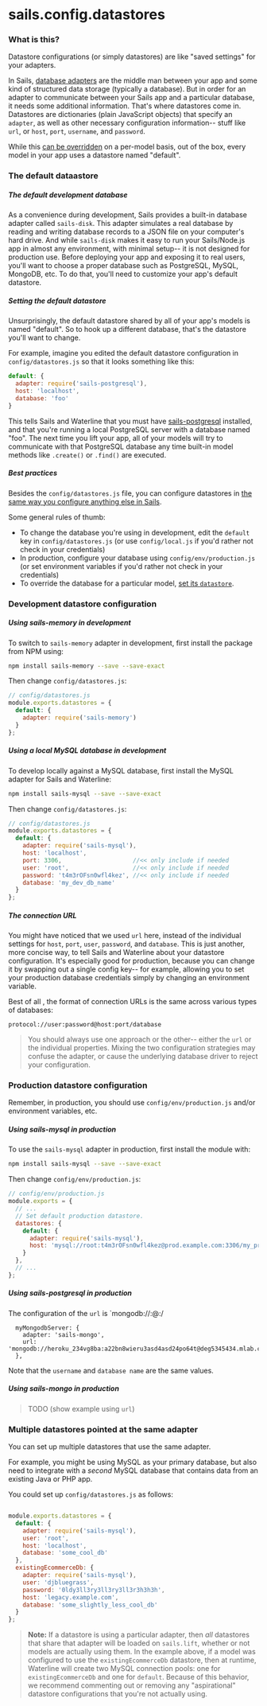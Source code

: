 # sails.config.datastores

### What is this?

Datastore configurations (or simply datastores) are like "saved settings" for your adapters.

In Sails, [database adapters](http://sailsjs.com/documentation/concepts/extending-sails/adapters) are the middle man between your app and some kind of structured data storage (typically a database).  But in order for an adapter to communicate between your Sails app and a particular database, it needs some additional information.  That's where datastores come in.  Datastores are dictionaries (plain JavaScript objects) that specify an `adapter`, as well as other necessary configuration information-- stuff like `url`, or `host`, `port`, `username`, and `password`.

While this [can be overridden](http://sailsjs.com/documentation/concepts/orm/model-settings) on a per-model basis, out of the box, every model in your app uses a datastore named "default".


### The default dataastore

##### The default development database
As a convenience during development, Sails provides a built-in database adapter called `sails-disk`.  This adapter simulates a real database by reading and writing database records to a JSON file on your computer's hard drive.  And while `sails-disk` makes it easy to run your Sails/Node.js app in almost any environment, with minimal setup-- it is not designed for production use.  Before deploying your app and exposing it to real users, you'll want to choose a proper database such as PostgreSQL, MySQL, MongoDB, etc.  To do that, you'll need to customize your app's default datastore.

##### Setting the default datastore
Unsurprisingly, the default datastore shared by all of your app's models is named "default".  So to hook up a different database, that's the datastore you'll want to change.

For example, imagine you edited the default datastore configuration in `config/datastores.js` so that it looks something like this:

```js
default: {
  adapter: require('sails-postgresql'),
  host: 'localhost',
  database: 'foo'
}
```

This tells Sails and Waterline that you must have [sails-postgresql](http://npmjs.com/package/sails-postgresql) installed, and that you're running a local PostgreSQL server with a database named "foo".  The next time you lift your app, all of your models will try to communicate with that PostgreSQL database any time built-in model methods like `.create()` or `.find()` are executed.

##### Best practices
Besides the `config/datastores.js` file, you can configure datastores in [the same way you configure anything else in Sails](http://sailsjs.com/documentation/concepts/configuration).

Some general rules of thumb:

+ To change the database you're using in development, edit the `default` key in `config/datastores.js` (or use `config/local.js` if you'd rather not check in your credentials)
+ In production, configure your database using `config/env/production.js` (or set environment variables if you'd rather not check in your credentials)
+ To override the database for a particular model, [set its `datastore`](http://sailsjs.com/documentation/concepts/models-and-orm/model-settings#?datastore).



### Development datastore configuration

##### Using sails-memory in development

To switch to `sails-memory` adapter in development, first install the package from NPM using:

```bash
npm install sails-memory --save --save-exact
```

Then change `config/datastores.js`:

```javascript
// config/datastores.js
module.exports.datastores = {
  default: {
    adapter: require('sails-memory')
  }
};
```

##### Using a local MySQL database in development

To develop locally against a MySQL database, first install the MySQL adapter for Sails and Waterline:

```bash
npm install sails-mysql --save --save-exact
```

Then change `config/datastores.js`:

```javascript
// config/datastores.js
module.exports.datastores = {
  default: {
    adapter: require('sails-mysql'),
    host: 'localhost',
    port: 3306,                    //<< only include if needed
    user: 'root',                  //<< only include if needed
    password: 't4m3rOFsn0wfl4kez', //<< only include if needed
    database: 'my_dev_db_name'
  }
};
```


##### The connection URL

You might have noticed that we used `url` here, instead of the individual settings for `host`, `port`, `user`, `password`, and `database`.  This is just another, more concise way, to tell Sails and Waterline about your datastore configuration.  It's especially good for production, because you can change it by swapping out a single config key-- for example, allowing you to set your production database credentials simply by changing an environment variable.

Best of all , the format of connection URLs is the same across various types of databases:

```
protocol://user:password@host:port/database
```

> You should always use one approach or the other-- either the `url` or the individual properties.  Mixing the two configuration strategies may confuse the adapter, or cause the underlying database driver to reject your configuration.





### Production datastore configuration

Remember, in production, you should use `config/env/production.js` and/or environment variables, etc.

##### Using sails-mysql in production

To use the `sails-mysql` adapter in production, first install the module with:

```bash
npm install sails-mysql --save --save-exact
```

Then change `config/env/production.js`:

```javascript
// config/env/production.js
module.exports = {
  // ...
  // Set default production datastore.
  datastores: {
    default: {
      adapter: require('sails-mysql'),
      host: 'mysql://root:t4m3rOFsn0wfl4kez@prod.example.com:3306/my_prod_db_name'
    }
  },
  // ...
};
```


##### Using sails-postgresql in production

The configuration of the `url` is `mongodb://<username>:<password>@<host>:<port>/<database name>
```
  myMongodbServer: {
    adapter: 'sails-mongo',
    url: 'mongodb://heroku_234vg8ba:a22bn8wieru3asd4asd24po64t@deg5345434.mlab.com:27958/heroku_234vg8ba',
  },
```
Note that the `username` and `database name` are the same values.


##### Using sails-mongo in production

> TODO (show example using `url`)





### Multiple datastores pointed at the same adapter

You can set up multiple datastores that use the same adapter.

For example, you might be using MySQL as your primary database, but also need to integrate with a _second_ MySQL database that contains data from an existing Java or PHP app.

You could set up `config/datastores.js` as follows:

```javascript

module.exports.datastores = {
  default: {
    adapter: require('sails-mysql'),
    user: 'root',
    host: 'localhost',
    database: 'some_cool_db'
  },
  existingEcommerceDb: {
    adapter: require('sails-mysql'),
    user: 'djbluegrass',
    password: '0ldy3ll3ry3ll3ry3ll3r3h3h3h',
    host: 'legacy.example.com',
    database: 'some_slightly_less_cool_db'
  }
};

```

> **Note:** If a datastore is using a particular adapter, then _all_ datastores that share that adapter will be loaded on `sails.lift`, whether or not models are actually using them.  In the example above, if a model was configured to use the `existingEcommerceDb` datastore, then at runtime, Waterline will create two MySQL connection pools: one for `existingEcommerceDb` and one for `default`.  Because of this behavior, we recommend commenting out or removing any "aspirational" datastore configurations that you're not actually using.



<docmeta name="displayName" value="sails.config.datastores">
<docmeta name="pageType" value="property">
